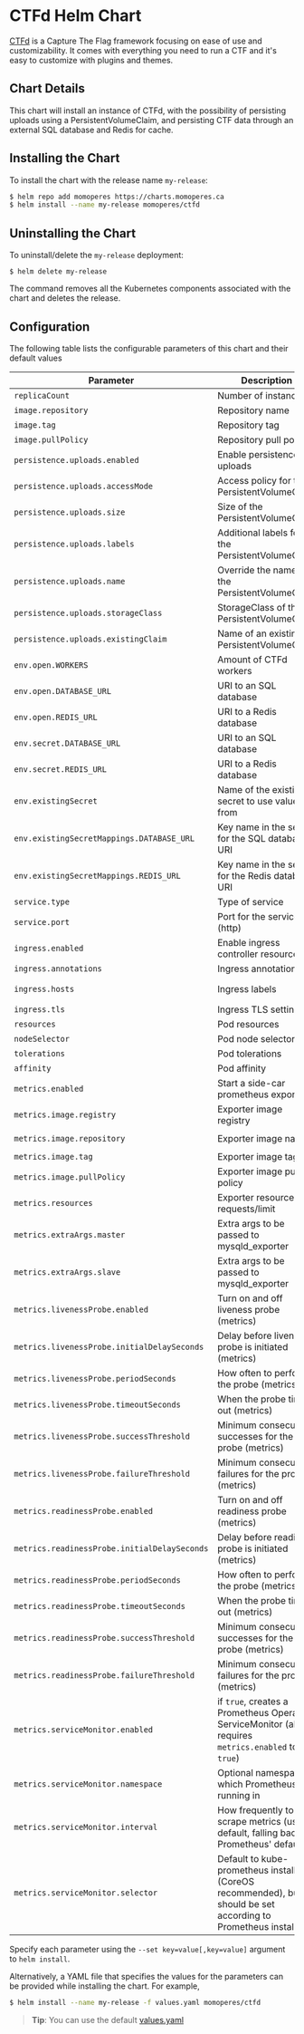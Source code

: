 # CTFd Helm Chart

[CTFd](https://github.com/CTFd/CTFd) is a Capture The Flag framework focusing on ease of use and customizability.
It comes with everything you need to run a CTF and it's easy to customize with plugins and themes.

## Chart Details

This chart will install an instance of CTFd, with the possibility of persisting uploads using a PersistentVolumeClaim,
and persisting CTF data through an external SQL database and Redis for cache.

## Installing the Chart

To install the chart with the release name `my-release`:

```bash
$ helm repo add momoperes https://charts.momoperes.ca
$ helm install --name my-release momoperes/ctfd
```

## Uninstalling the Chart

To uninstall/delete the `my-release` deployment:

```console
$ helm delete my-release
```

The command removes all the Kubernetes components associated with the chart and deletes the release.

## Configuration

The following table lists the configurable parameters of this chart and their default values

| Parameter                                 | Description                                             | Default                                                    |
| ----------------------------------------- | ------------------------------------------------------- | ---------------------------------------------------------- |
| `replicaCount`                              | Number of instances                                     | 1                                                          |
| `image.repository`                          | Repository name                                         | ctfd/ctfd                                                  |
| `image.tag`                                 | Repository tag                                          | mark-3.1.1                                                 |
| `image.pullPolicy`                        | Repository pull policy                                  | IfNotPresent                                               |
| `persistence.uploads.enabled`               | Enable persistence for uploads                          | false                                                      |
| `persistence.uploads.accessMode`            | Access policy for the PersistentVolumeClaim             | ReadWriteOnce                                                      |
| `persistence.uploads.size`                  | Size of the PersistentVolumeClaim                       | 1Gi                                                      |
| `persistence.uploads.labels`                | Additional labels for the PersistentVolumeClaim         | nil                                                      |
| `persistence.uploads.name`                  | Override the name of the PersistentVolumeClaim          | nil                                                      |
| `persistence.uploads.storageClass`          | StorageClass of the PersistentVolumeClaim               | nil                                                      |
| `persistence.uploads.existingClaim`         | Name of an existing PersistentVolumeClaim               | nil                                                        |
| `env.open.WORKERS`                          | Amount of CTFd workers                                  | 1                                                        |
| `env.open.DATABASE_URL`                     | URI to an SQL database                                  | nil                                                        |
| `env.open.REDIS_URL`                        | URI to a Redis database                                 | nil                                                        |
| `env.secret.DATABASE_URL`                  | URI to an SQL database                                  | nil                                                        |
| `env.secret.REDIS_URL`                      | URI to a Redis database                                 | nil                                                        |
| `env.existingSecret`                        | Name of the existing secret to use values from          | nil                                                        |
| `env.existingSecretMappings.DATABASE_URL`   | Key name in the secret for the SQL database URI         | nil                                                        |
| `env.existingSecretMappings.REDIS_URL`      | Key name in the secret for the Redis database URI       | nil                                                        |
| `service.type`                              | Type of service                                         | ClusterIP                                                  |
| `service.port`                              | Port for the service (http)                             | 80                                                       |
| `ingress.enabled`                          | Enable ingress controller resource                      | false                                                       |
| `ingress.annotations`                       | Ingress annotations                                     | {}                                                       |
| `ingress.hosts`                             | Ingress labels                                          | *See values.yaml*                                                       |
| `ingress.tls`                               | Ingress TLS settings                                    | []                                                       |
| `resources`                                 | Pod resources                                           | {}                                                         |
| `nodeSelector`                              | Pod node selector                                       | {}                                                         |
| `tolerations`                               | Pod tolerations                                         | []                                                         |
| `affinity`                                  | Pod affinity                                            | {}                                                         |
`metrics.enabled`                           | Start a side-car prometheus exporter                | `false`                                                           |
| `metrics.image.registry`                    | Exporter image registry                             | `docker.io`                                                       |
| `metrics.image.repository`                  | Exporter image name                                 | `bitnami/mysqld-exporter`                                         |
| `metrics.image.tag`                         | Exporter image tag                                  | `{TAG_NAME}`                                                      |
| `metrics.image.pullPolicy`                  | Exporter image pull policy                          | `IfNotPresent`                                                    |
| `metrics.resources`                         | Exporter resource requests/limit                    | `nil`                                                             |
| `metrics.extraArgs.master`                  | Extra args to be passed to mysqld_exporter          | `[]`                                                              |
| `metrics.extraArgs.slave`                   | Extra args to be passed to mysqld_exporter          | `[]`                                                              |
| `metrics.livenessProbe.enabled`             | Turn on and off liveness probe (metrics)              | `true`                                                          |
| `metrics.livenessProbe.initialDelaySeconds` | Delay before liveness probe is initiated (metrics)    | `120`                                                           |
| `metrics.livenessProbe.periodSeconds`       | How often to perform the probe (metrics)              | `10`                                                            |
| `metrics.livenessProbe.timeoutSeconds`      | When the probe times out (metrics)                    | `1`                                                             |
| `metrics.livenessProbe.successThreshold`    | Minimum consecutive successes for the probe (metrics) | `1`                                                             |
| `metrics.livenessProbe.failureThreshold`    | Minimum consecutive failures for the probe (metrics)  | `3`                                                             |
| `metrics.readinessProbe.enabled`            | Turn on and off readiness probe (metrics)             | `true`                                                          |
| `metrics.readinessProbe.initialDelaySeconds`| Delay before readiness probe is initiated (metrics)   | `30`                                                            |
| `metrics.readinessProbe.periodSeconds`      | How often to perform the probe (metrics)              | `10`                                                            |
| `metrics.readinessProbe.timeoutSeconds`     | When the probe times out (metrics)                    | `1`                                                             |
| `metrics.readinessProbe.successThreshold`   | Minimum consecutive successes for the probe (metrics) | `1`                                                             |
| `metrics.readinessProbe.failureThreshold`   | Minimum consecutive failures for the probe (metrics)  | `3`                                                             |
| `metrics.serviceMonitor.enabled`            | if `true`, creates a Prometheus Operator ServiceMonitor (also requires `metrics.enabled` to be `true`)  | `false`       |
| `metrics.serviceMonitor.namespace`          | Optional namespace which Prometheus is running in     | `nil`                                                           |
| `metrics.serviceMonitor.interval`           | How frequently to scrape metrics (use by default, falling back to Prometheus' default)  | `nil`                         |
| `metrics.serviceMonitor.selector`           | Default to kube-prometheus install (CoreOS recommended), but should be set according to Prometheus install   | `{ prometheus: kube-prometheus }` |

Specify each parameter using the `--set key=value[,key=value]` argument to `helm install`.

Alternatively, a YAML file that specifies the values for the parameters can be provided while installing the chart. For example,

```bash
$ helm install --name my-release -f values.yaml momoperes/ctfd
```
> **Tip**: You can use the default [values.yaml](values.yaml)
